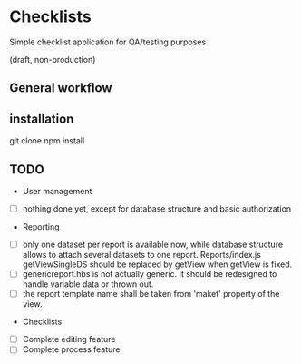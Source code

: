 # Checklists
Simple checklist application for QA/testing purposes

(draft, non-production)

## General workflow


## installation

git clone
npm install


## TODO
* User management
- [ ] nothing done yet, except for database structure and basic authorization
* Reporting
- [ ] only one dataset per report is available now, while database structure allows to attach several datasets to one report. Reports/index.js getViewSingleDS should be replaced by getView when getView is fixed.
- [ ] genericreport.hbs is not actually generic. It should be redesigned to handle variable data or thrown out.
- [ ] the report template name shall be taken from 'maket' property of the view.

* Checklists
- [ ] Complete editing feature
- [ ] Complete process feature

